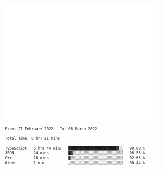 <p align="center"> <img src="https://github.com/tetra-fox/tetra-fox/blob/master/github-metrics.svg"></img> </p>
<!--START_SECTION:waka-->

```text
From: 27 February 2022 - To: 06 March 2022

Total Time: 6 hrs 21 mins

TypeScript   5 hrs 44 mins   ██████████████████████▓░░   90.08 %
JSON         24 mins         █▓░░░░░░░░░░░░░░░░░░░░░░░   06.53 %
C++          10 mins         ▓░░░░░░░░░░░░░░░░░░░░░░░░   02.65 %
Other        1 min           ░░░░░░░░░░░░░░░░░░░░░░░░░   00.44 %
```

<!--END_SECTION:waka-->
